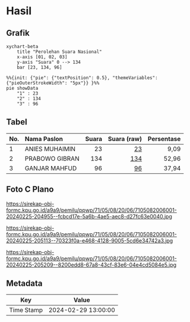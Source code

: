 # Hasil

## Grafik

```mermaid
xychart-beta
    title "Perolehan Suara Nasional"
    x-axis [01, 02, 03]
    y-axis "Suara" 0 --> 134
    bar [23, 134, 96]
```

```mermaid
%%{init: {"pie": {"textPosition": 0.5}, "themeVariables": {"pieOuterStrokeWidth": "5px"}} }%%
pie showData
    "1" : 23
    "2" : 134
    "3" : 96
```

## Tabel

| No. | Nama Paslon    | Suara | Suara (raw) | Persentase |
|:--- |:-------------- | -----:| -----------:| ----------:|
| 1   | ANIES MUHAIMIN | 23    | [23][p-1]   | 9,09       |
| 2   | PRABOWO GIBRAN | 134   | [134][p-2]  | 52,96      |
| 3   | GANJAR MAHFUD  | 96    | [96][p-3]   | 37,94      |


[p-1]: https://github.com/gigit-pemilu/pemilu-2024/blob/main/pilpres/hitung-suara/sub/71-sulawesi-utara/sub/05-minahasa-selatan/sub/08-sinonsayang/sub/2006-aergale/sub/001-tps/sub/paslon-1.txt
[p-2]: https://github.com/gigit-pemilu/pemilu-2024/blob/main/pilpres/hitung-suara/sub/71-sulawesi-utara/sub/05-minahasa-selatan/sub/08-sinonsayang/sub/2006-aergale/sub/001-tps/sub/paslon-2.txt
[p-3]: https://github.com/gigit-pemilu/pemilu-2024/blob/main/pilpres/hitung-suara/sub/71-sulawesi-utara/sub/05-minahasa-selatan/sub/08-sinonsayang/sub/2006-aergale/sub/001-tps/sub/paslon-3.txt

## Foto C Plano

https://sirekap-obj-formc.kpu.go.id/a9a9/pemilu/ppwp/71/05/08/20/06/7105082006001-20240225-204955--fcbcd17e-5a6b-4ae5-aec8-d27fc63e0040.jpg

https://sirekap-obj-formc.kpu.go.id/a9a9/pemilu/ppwp/71/05/08/20/06/7105082006001-20240225-205113--70323f0a-e468-4128-9005-5cd6e34742a3.jpg

https://sirekap-obj-formc.kpu.go.id/a9a9/pemilu/ppwp/71/05/08/20/06/7105082006001-20240225-205209--8200edd8-67a8-43cf-83e6-04e4cd5084e5.jpg


## Metadata

| Key        | Value               |
| ---------- | ------------------- |
| Time Stamp | 2024-02-29 13:00:00 |



